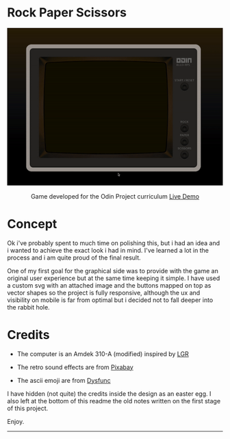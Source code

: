 # Rock Paper Scissors #

<div align="center">
<a href="https://github.com/blu3tan/rock_paper_scissors">
<img src="./RPS_gif.gif">
</a>

Game developed for the Odin Project curriculum
[Live Demo](https://blu3tan.github.io/rock_paper_scissors/)

</div>


# Concept #

Ok i've probably spent to much time on polishing this, but i had an idea and
i wanted to achieve the exact look i had in mind.
I've learned a lot in the process and i am quite proud of the final result.

One of my first goal for the graphical side was to provide with the game an
original user experience but at the same time keeping it simple.
I have used a custom svg with an attached image and the buttons mapped on top
as vector shapes so the project is fully responsive, although the ux and visibility
on mobile is far from optimal but i decided not to fall deeper into the rabbit hole.


# Credits #

-   The computer is an Amdek 310-A (modified) inspired by [LGR](https://www.youtube.com/watch?v=XphXo2BSjL4)

-   The retro sound effects are from [Pixabay](https://pixabay.com/)

-   The ascii emoji are from [Dysfunc](https://github.com/dysfunc/ascii-emoji)

I have hidden (not quite) the credits inside the design as an easter egg.
I also left at the bottom of this readme the old notes written on the first
stage of this project.

Enjoy.

------------------------------------------------------------------------